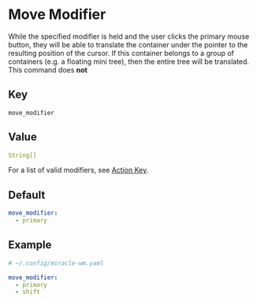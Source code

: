 # Move Modifier
While the specified modifier is held and the user clicks the primary mouse
button, they will be able to translate the container 
under the pointer to the resulting position of the cursor. If this
container belongs to a group of containers (e.g. a floating mini tree), then
the entire tree will be translated. This command does **not**

## Key
```
move_modifier
```

## Value
```yaml
String[]
```

For a list of valid modifiers, see [Action Key](action_key.md).

## Default
```yaml
move_modifier:
  - primary
```

## Example
```yaml
# ~/.config/miracle-wm.yaml

move_modifier:
  - primary
  - shift
```
